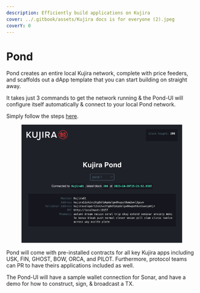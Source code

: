 ```yaml
---
description: Efficiently build applications on Kujira
cover: ../.gitbook/assets/Kujira docs is for everyone (2).jpeg
coverY: 0
---
```


# Pond

Pond creates an entire local Kujira network, complete with price feeders, and scaffolds out a dApp template that you can start building on straight away.

It takes just 3 commands to get the network running & the Pond-UI will configure itself automatically & connect to your local Pond network.

Simply follow the steps [here](https://github.com/Team-Kujira/pond-ui).

<figure><img src="../.gitbook/assets/pond logo (1).png" alt=""><figcaption></figcaption></figure>

Pond will come with pre-installed contracts for all key Kujira apps including USK, FIN, GHOST, BOW, ORCA, and PILOT. Furthermore, protocol teams can PR to have theirs applications included as well.

The Pond-UI will have a sample wallet connection for Sonar, and have a demo for how to construct, sign, & broadcast a TX.
